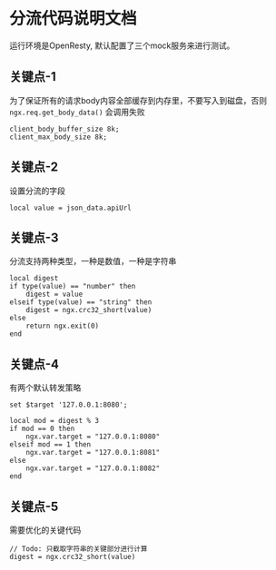 # 分流代码说明文档

运行环境是OpenResty, 默认配置了三个mock服务来进行测试。

## 关键点-1

为了保证所有的请求body内容全部缓存到内存里，不要写入到磁盘，否则 `ngx.req.get_body_data()` 会调用失败
```
client_body_buffer_size 8k;
client_max_body_size 8k;
```

## 关键点-2

设置分流的字段

```
local value = json_data.apiUrl
```

## 关键点-3

分流支持两种类型，一种是数值，一种是字符串

```
local digest
if type(value) == "number" then
    digest = value
elseif type(value) == "string" then
    digest = ngx.crc32_short(value)
else
    return ngx.exit(0)
end
```

## 关键点-4

有两个默认转发策略

```
set $target '127.0.0.1:8080';
```

```
local mod = digest % 3
if mod == 0 then
    ngx.var.target = "127.0.0.1:8080"
elseif mod == 1 then
    ngx.var.target = "127.0.0.1:8081"
else
    ngx.var.target = "127.0.0.1:8082"
end
```

## 关键点-5

需要优化的关键代码

```
// Todo: 只截取字符串的关键部分进行计算
digest = ngx.crc32_short(value)
```
